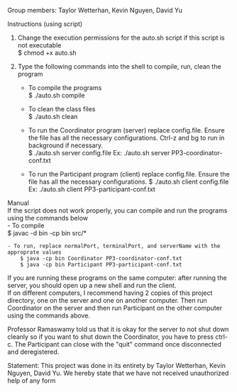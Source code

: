Group members: Taylor Wetterhan, Kevin Nguyen, David Yu  

Instructions (using script)  
1. Change the execution permissions for the auto.sh script if this script is not executable  
    $ chmod +x auto.sh

2. Type the following commands into the shell to compile, run, clean the program  
    - To compile the programs  
        $ ./auto.sh compile

    - To clean the class files  
        $ ./auto.sh clean

    - To run the Coordinator program (server) replace config.file. Ensure the file has all the necessary configurations. Ctrl-z and bg to run in background if necessary.  
        $ ./auto.sh server config.file 
        Ex: ./auto.sh server PP3-coordinator-conf.txt

    - To run the Participant program (client) replace config.file. Ensure the file has all the necessary configurations.
        $ ./auto.sh client config.file  
        Ex: ./auto.sh client PP3-participant-conf.txt

Manual  
If the script does not work properly, you can compile and run the programs using the commands below  
    - To compile  
        $ javac -d bin -cp bin src/*

    - To run, replace normalPort, terminalPort, and serverName with the approprate values  
        $ java -cp bin Coordinator PP3-coordinator-conf.txt  
        $ java -cp bin Participant PP3-participant-conf.txt  

If you are running these programs on the same computer: after running the server, you should open up a new shell and run the client.  
If on different computers, I recommend having 2 copies of this project directory, one on the server and one on another computer. Then run Coordinator on the server and then run Participant on the other computer using the commands above.  

Professor Ramaswamy told us that it is okay for the server to not shut down cleanly so if you want to shut down the Coordinator, you have to press ctrl-c. The Participant can close with the "quit" command once disconnected and deregistered. 

Statement:
This project was done in its entirety by Taylor Wetterhan, Kevin Nguyen, David Yu. We hereby
state that we have not received unauthorized help of any form